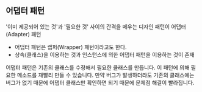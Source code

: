어댑터 패턴
----------------
'이미 제공되어 있는 것'과 '필요한 것' 사이의 간격을 메우는 디자인 패턴이 어댑터(Adapter) 패턴

- 어댑터 패턴은 랩퍼(Wrapper) 패턴이라고도 한다. 
- 상속(클래스)을 이용하는 것과 인스턴스에 의한 어댑터 패턴을 이용하는 것이 존재 

어댑터 패턴은 기존의 클래스를 수정해서 필요한 클래스를 만듭니다. 
이 패턴에 의해 필요한 메소드를 재빨리 만들 수 있습니다. 
만약 버그가 발생하더라도 기존의 클래스에는 버그가 없기 때문에 어댑터 클래스만 확인하면 되기 때문에 문제점 해결이 빨라집니다. 

